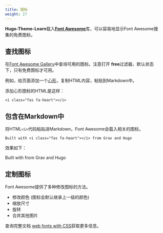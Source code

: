 ```yaml
---
title: 图标
weight: 27
---
```


**Hugo-Theme-Learn**载入[**Font Awesome**](https://fontawesome.com)库，可以容易地显示Font Awesome搜集的免费图标。

## 查找图标

在[Font Awesome Gallery](https://fontawesome.com/icons?d=gallery&m=free)中查询可用的图标。注意打开 **free**过滤器，默认状态下，只有免费图标才可用。

例如，给页面添加一个[心形](https://fontawesome.com/icons/heart?style=solid)，复制HTML内容，粘贴到Markdown中。

添加心形图标的HTML是这样：

```
<i class="fas fa-heart"></i>
```

## 包含在Markdown中

将HTML`<i>`代码粘贴进Markdown，Font Awesome会载入相关的图标。

```
Built with <i class="fas fa-heart"></i> from Grav and Hugo
```

效果如下：

Built with <i class="fas fa-heart"></i> from Grav and Hugo

## 定制图标

Font Awesome提供了多种修改图标的方法。

* 修改颜色 (图标会默认继承上一级的颜色)
* 缩放尺寸
* 旋转
* 合并其他图片

查询完整文档 [web fonts with CSS](https://fontawesome.com/how-to-use/web-fonts-with-css)获取更多信息。
